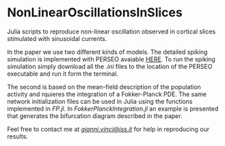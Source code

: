 # NonLinearOscillationsInSlices
Julia scripts to reproduce non-linear oscillation observed in cortical slices stimulated with sinusoidal currents.

In the paper we use two different kinds of models. 
The detailed spiking simulation is implemented with PERSEO avaiable [HERE](https://github.com/mauriziomattia/Perseus.git).
To run the spiking simulation simply download all the *.ini* files to the location of the PERSEO executable and run it form the terminal.

The second is based on the mean-field description of the population activity and rquieres the integration of a Fokker-Planck PDE.
The same network initialization files can be used in Julia using the functions implemented in *FP.jl*. In *FokkerPlanckIntegration.jl* an example is presented that generates the bifurcation diagram described in the paper.

Feel free to contact me at *gianni.vinci@iss.it* for help in reproducing our results.
